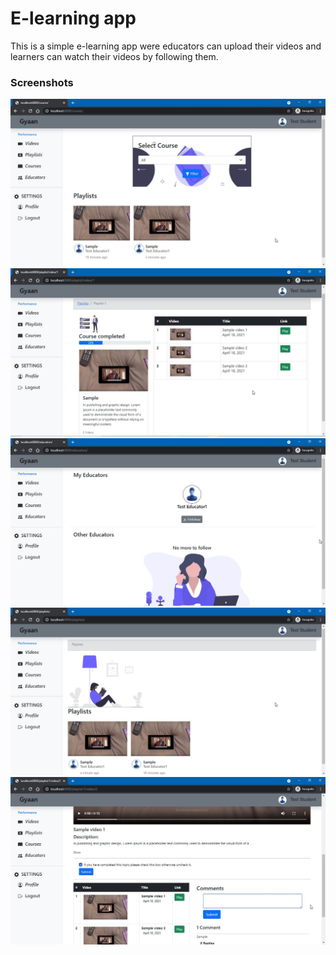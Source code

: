 <h1>E-learning app</h1>
<p>This is a simple e-learning app were educators can upload their videos and learners can watch their videos by following them.</p>
<h3>Screenshots</h3>
<img src="screenshot/course.jpg">
<img src="screenshot/desc.jpg">
<img src="screenshot/educators.jpg">
<img src="screenshot/student-playlist.jpg">
<img src="screenshot/video.jpg">